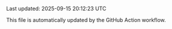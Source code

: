 Last updated: 2025-09-15 20:12:23 UTC

This file is automatically updated by the GitHub Action workflow.

